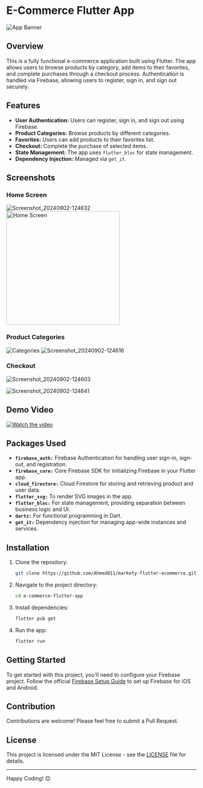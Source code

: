 # E-Commerce Flutter App

![App Banner](https://yourimageurl.com/banner.png)

## Overview

This is a fully functional e-commerce application built using Flutter. The app allows users to browse products by category, add items to their favorites, and complete purchases through a checkout process. Authentication is handled via Firebase, allowing users to register, sign in, and sign out securely.

## Features

- **User Authentication:** Users can register, sign in, and sign out using Firebase.
- **Product Categories:** Browse products by different categories.
- **Favorites:** Users can add products to their favorites list.
- **Checkout:** Complete the purchase of selected items.
- **State Management:** The app uses `flutter_bloc` for state management.
- **Dependency Injection:** Managed via `get_it`.

## Screenshots

### Home Screen
![Screenshot_20240902-124632](https://github.com/user-attachments/assets/f1faeb7e-b1db-4c8c-b0e7-64265c9063a0)
<img src="https://github.com/user-attachments/assets/f1faeb7e-b1db-4c8c-b0e7-64265c9063a0" alt="Home Screen" width="300"/>
### Product Categories
![Categories](https://yourimageurl.com/categories_screen.png)
![Screenshot_20240902-124616](https://github.com/user-attachments/assets/e44636e4-1522-4212-87be-0fc74c97d6bc)


### Checkout
![Screenshot_20240902-124603](https://github.com/user-attachments/assets/04e89969-c471-474a-a870-43000869fddf)

![Screenshot_20240902-124641](https://github.com/user-attachments/assets/62bc6e41-09c2-440d-9fe5-c4e01532d6ef)

## Demo Video

[![Watch the video](https://yourimageurl.com/video_thumbnail.png)](https://youtu.be/K0b-hCk_vV8)

## Packages Used

- **`firebase_auth:`** Firebase Authentication for handling user sign-in, sign-out, and registration.
- **`firebase_core:`** Core Firebase SDK for initializing Firebase in your Flutter app.
- **`cloud_firestore:`** Cloud Firestore for storing and retrieving product and user data.
- **`flutter_svg:`** To render SVG images in the app.
- **`flutter_bloc:`** For state management, providing separation between business logic and UI.
- **`dartz:`** For functional programming in Dart.
- **`get_it:`** Dependency injection for managing app-wide instances and services.

## Installation

1. Clone the repository:
    ```bash
    git clone https://github.com/Ahmed811/markety-flutter-ecommerce.git
    ```
2. Navigate to the project directory:
    ```bash
    cd e-commerce-flutter-app
    ```
3. Install dependencies:
    ```bash
    flutter pub get
    ```
4. Run the app:
    ```bash
    flutter run
    ```

## Getting Started

To get started with this project, you'll need to configure your Firebase project. Follow the official [Firebase Setup Guide](https://firebase.google.com/docs/flutter/setup) to set up Firebase for iOS and Android.

## Contribution

Contributions are welcome! Please feel free to submit a Pull Request.

## License

This project is licensed under the MIT License - see the [LICENSE](LICENSE) file for details.

---

Happy Coding! 😊
